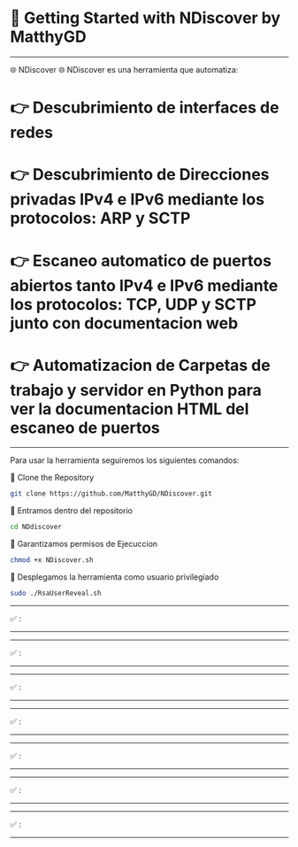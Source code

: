 # 🚀 Getting Started with NDiscover by MatthyGD

------------------------------------------------------------------------------------------------------------------------------------------------------------

🌐 NDiscover 🌐
NDiscover es una herramienta que automatiza:

# 👉 Descubrimiento de interfaces de redes
# 👉 Descubrimiento de Direcciones privadas IPv4 e IPv6 mediante los protocolos: ARP y SCTP
# 👉 Escaneo automatico de puertos abiertos tanto IPv4 e IPv6 mediante los protocolos: TCP, UDP y SCTP junto con documentacion web
# 👉 Automatizacion de Carpetas de trabajo y servidor en Python para ver la documentacion HTML del escaneo de puertos

------------------------------------------------------------------------------------------------------------------------------------------------------------

Para usar la herramienta seguiremos los siguientes comandos:

🔴 Clone the Repository

```bash
git clone https://github.com/MatthyGD/NDiscover.git
```

🔴 Entramos dentro del repositorio

```bash
cd NDdiscover
```

🔴 Garantizamos permisos de Ejecuccion

```bash
chmod +x NDiscover.sh
```

🔴 Desplegamos la herramienta como usuario privilegiado

```bash
sudo ./RsaUserReveal.sh
```

------------------------------------------------------------------------------------------------------------------------------------------------------------

✅ :



------------------------------------------------------------------------------------------------------------------------------------------------------------

------------------------------------------------------------------------------------------------------------------------------------------------------------

✅ :



------------------------------------------------------------------------------------------------------------------------------------------------------------

------------------------------------------------------------------------------------------------------------------------------------------------------------

✅ :



------------------------------------------------------------------------------------------------------------------------------------------------------------

------------------------------------------------------------------------------------------------------------------------------------------------------------

✅ :



------------------------------------------------------------------------------------------------------------------------------------------------------------

------------------------------------------------------------------------------------------------------------------------------------------------------------

✅ :



------------------------------------------------------------------------------------------------------------------------------------------------------------

------------------------------------------------------------------------------------------------------------------------------------------------------------

✅ :



------------------------------------------------------------------------------------------------------------------------------------------------------------

------------------------------------------------------------------------------------------------------------------------------------------------------------

✅ :



------------------------------------------------------------------------------------------------------------------------------------------------------------
